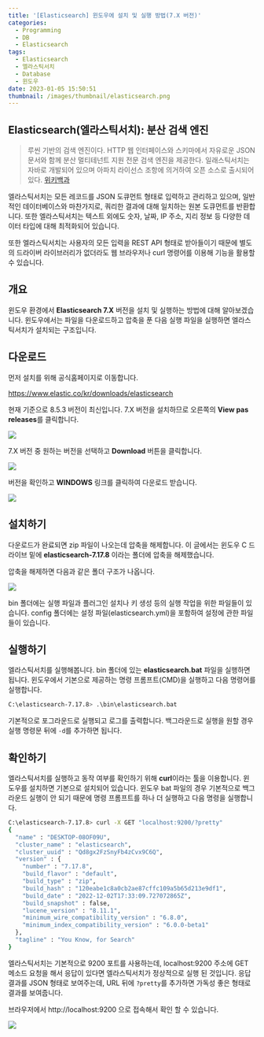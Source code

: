 ```yaml
---
title: '[Elasticsearch] 윈도우에 설치 및 실행 방법(7.X 버전)'
categories:
  - Programming
  - DB
  - Elasticsearch
tags:
  - Elasticsearch
  - 엘라스틱서치
  - Database
  - 윈도우
date: 2023-01-05 15:50:51
thumbnail: /images/thumbnail/elasticsearch.png
---
```


## Elasticsearch(엘라스틱서치): 분산 검색 엔진

> 루씬 기반의 검색 엔진이다. HTTP 웹 인터페이스와 스키마에서 자유로운 JSON 문서와 함께 분산 멀티테넌트 지원 전문 검색 엔진을 제공한다. 일래스틱서치는 자바로 개발되어 있으며 아파치 라이선스 조항에 의거하여 오픈 소스로 출시되어 있다. [위키백과](https://ko.wikipedia.org/wiki/%EC%9D%BC%EB%9E%98%EC%8A%A4%ED%8B%B1%EC%84%9C%EC%B9%98)

엘라스틱서치는 모든 레코드를 JSON 도큐먼트 형태로 입력하고 관리하고 있으며, 일반적인 데이터베이스와 마찬가지로, 쿼리한 결과에 대해 일치하는 원본 도큐먼트를 반환합니다. 또한 엘라스틱서치는 텍스트 외에도 숫자, 날짜, IP 주소, 지리 정보 등 다양한 데이터 타입에 대해 최적화되어 있습니다.

또한 엘라스틱서치는 사용자의 모든 입력을 REST API 형태로 받아들이기 때문에 별도의 드라이버 라이브러리가 없더라도 웹 브라우저나 curl 명령어를 이용해 기능을 활용할 수 있습니다.

## 개요

윈도우 환경에서 **Elasticsearch 7.X** 버전을 설치 및 실행하는 방법에 대해 알아보겠습니다.
윈도우에서는 파일을 다운로드하고 압축을 푼 다음 실행 파일을 실행하면 엘라스틱서치가 설치되는 구조입니다.

## 다운로드

먼저 설치를 위해 공식홈페이지로 이동합니다.

https://www.elastic.co/kr/downloads/elasticsearch

현재 기준으로 8.5.3 버전이 최신입니다. 7.X 버전을 설치하므로 오른쪽의 **View pas releases**를 클릭합니다.

![](/images/elastic/elasticsearch/2.png)

7.X 버전 중 원하는 버전을 선택하고 **Download** 버튼을 클릭합니다.

![](/images/elastic/elasticsearch/3.png)

버전을 확인하고 **WINDOWS** 링크를 클릭하여 다운로드 받습니다.

![](/images/elastic/elasticsearch/4.png)

## 설치하기

다운로드가 완료되면 zip 파일이 나오는데 압축을 해제합니다. 이 글에서는 윈도우 C 드라이브 밑에 **elasticsearch-7.17.8** 이라는 폴더에 압축을 해제했습니다.

압축을 해제하면 다음과 같은 폴더 구조가 나옵니다.

![](/images/elastic/elasticsearch/6.png)

bin 폴더에는 실행 파일과 플러그인 설치나 키 생성 등의 실행 작업을 위한 파일들이 있습니다. config 폴더에는 설정 파일(elasticsearch.yml)을 포함하여 설정에 관한 파일들이 있습니다.

## 실행하기

엘라스틱서치를 실행해봅니다. bin 폴더에 있는 **elasticsearch.bat** 파일을 실행하면 됩니다. 윈도우에서 기본으로 제공하는 명령 프롬프트(CMD)을 실행하고 다음 명령어를 실행합니다.

```sh
C:\elasticsearch-7.17.8> .\bin\elasticsearch.bat
```

기본적으로 포그라운드로 실행되고 로그를 출력합니다. 백그라운드로 실행을 원할 경우 실행 명령문 뒤에 `-d`를 추가하면 됩니다.

## 확인하기

엘라스틱서치를 실행하고 동작 여부를 확인하기 위해 **curl**이라는 툴을 이용합니다. 윈도우를 설치하면 기본으로 설치되어 있습니다. 윈도우 bat 파일의 경우 기본적으로 백그라운드 실행이 안 되기 때문에 명령 프롬프트를 하나 더 실행하고 다음 명령을 실행합니다.

```sh
C:\elasticsearch-7.17.8> curl -X GET "localhost:9200/?pretty"
{
  "name" : "DESKTOP-08OF09U",
  "cluster_name" : "elasticsearch",
  "cluster_uuid" : "Qd8gx2FzSnyFb4zCvx9C6Q",
  "version" : {
    "number" : "7.17.8",
    "build_flavor" : "default",
    "build_type" : "zip",
    "build_hash" : "120eabe1c8a0cb2ae87cffc109a5b65d213e9df1",
    "build_date" : "2022-12-02T17:33:09.727072865Z",
    "build_snapshot" : false,
    "lucene_version" : "8.11.1",
    "minimum_wire_compatibility_version" : "6.8.0",
    "minimum_index_compatibility_version" : "6.0.0-beta1"
  },
  "tagline" : "You Know, for Search"
}
```

엘라스틱서치는 기본적으로 9200 포트를 사용하는데, localhost:9200 주소에 GET 메소드 요청을 해서 응답이 있다면 엘라스틱서치가 정상적으로 실행 된 것입니다. 응답 결과를 JSON 형태로 보여주는데, URL 뒤에 `?pretty`를 추가하면 가독성 좋은 형태로 결과를 보여줍니다.

브라우저에서 http://localhost:9200 으로 접속해서 확인 할 수 있습니다.

![](/images/elastic/elasticsearch/7.png)
